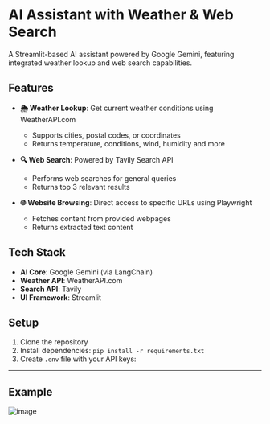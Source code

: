 # AI Assistant with Weather & Web Search

A Streamlit-based AI assistant powered by Google Gemini, featuring integrated weather lookup and web search capabilities.

## Features

- **🌦️ Weather Lookup**: Get current weather conditions using WeatherAPI.com
  - Supports cities, postal codes, or coordinates
  - Returns temperature, conditions, wind, humidity and more

- **🔍 Web Search**: Powered by Tavily Search API
  - Performs web searches for general queries
  - Returns top 3 relevant results

- **🌐 Website Browsing**: Direct access to specific URLs using Playwright
  - Fetches content from provided webpages
  - Returns extracted text content

## Tech Stack

- **AI Core**: Google Gemini (via LangChain)
- **Weather API**: WeatherAPI.com
- **Search API**: Tavily
- **UI Framework**: Streamlit

## Setup

1. Clone the repository
2. Install dependencies: `pip install -r requirements.txt`
3. Create `.env` file with your API keys:


---

## Example 
![image](https://github.com/user-attachments/assets/872b119b-4637-4a1a-b3ac-8b1370737ebf)
